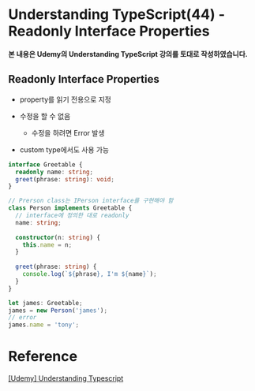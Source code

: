 # Understanding TypeScript(44) - Readonly Interface Properties

**본 내용은 Udemy의 Understanding TypeScript 강의를 토대로 작성하였습니다.**



## Readonly Interface Properties

* property를 읽기 전용으로 지정

* 수정을 할 수 없음
  * 수정을 하려면 Error 발생

* custom type에서도 사용 가능


```TypeScript
interface Greetable {
  readonly name: string;
  greet(phrase: string): void;
}

// Prerson class는 IPerson interface를 구현해야 함
class Person implements Greetable {
  // interface에 정의한 대로 readonly
  name: string;
  
  constructor(n: string) {
    this.name = n;
  }
  
  greet(phrase: string) {
   	console.log(`${phrase}, I'm ${name}`);
  }
}

let james: Greetable;
james = new Person('james');
// error
james.name = 'tony';
```



# Reference

[[Udemy] Understanding Typescript](https://www.udemy.com/course/understanding-typescript/)

